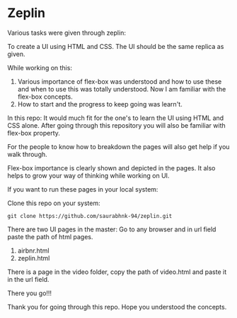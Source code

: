 # Zeplin

Various tasks were given through zeplin:

To create a UI using HTML and CSS. The UI should be the same replica as given.

While working on this: 
1. Various importance of flex-box was understood and how to use these and when to use this was totally understood. Now I am familiar with the flex-box concepts.
2. How to start and the progress to keep going was learn't.

In this repo:
It would much fit for the one's to learn the UI using HTML and CSS alone. After going through this repository you will also be familiar with flex-box property. 

For the people to know how to breakdown the pages will also get help if you walk through.

Flex-box importance is clearly shown and depicted in the pages. It also helps to grow your way of thinking while working on UI.

If you want to run these pages in your local system:

Clone this repo on your system:
```
git clone https://github.com/saurabhnk-94/zeplin.git
```
There are two UI pages in the master:
Go to any browser and in url field paste the path of html pages.
1. airbnr.html
2. zeplin.html

There is a page in the video folder, copy the path of video.html and paste it in the url field. 

There you go!!!

Thank you for going through this repo. Hope you understood the concepts.

